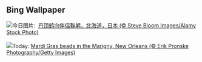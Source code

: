 ## Bing Wallpaper
![](https://www.bing.com/th?id=OHR.BowingCrane_ZH-CN0143761293_UHD.jpg&w=1000)今日图片: &nbsp;[丹顶鹤向伴侣鞠躬，北海道，日本 (© Steve Bloom Images/Alamy Stock Photo)](https://www.bing.com/th?id=OHR.BowingCrane_ZH-CN0143761293_UHD.jpg)
<br><br/>
![](https://www.bing.com/th?id=OHR.MarignyBeads_EN-US7464992774_UHD.jpg&w=1000)Today: [Mardi Gras beads in the Marigny, New Orleans (© Erik Pronske Photography/Getty Images)](https://www.bing.com/th?id=OHR.MarignyBeads_EN-US7464992774_UHD.jpg)
<br><br/>
